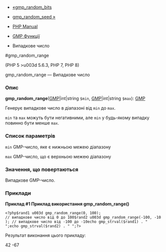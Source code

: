 - [«gmp_random_bits](function.gmp-random-bits.md)
- [gmp_random_seed »](function.gmp-random-seed.md)

- [PHP Manual](index.md)
- [GMP Функції](ref.gmp.md)
- Випадкове число

#gmp_random_range

(PHP 5 \>u003d 5.6.3, PHP 7, PHP 8)

gmp_random_range — Випадкове число

### Опис

**gmp_random_range**([GMP](class.gmp.md)\|int\|string `$min`,
[GMP](class.gmp.md)\|int\|string `$max`): [GMP](class.gmp.md)

Генерує випадкове число в діапазоні від `min` до `max`.

`min` та `max` можуть бути негативними, але `min` у будь-якому випадку повинно
бути менше `max`.

### Список параметрів

`min`
GMP-число, яке є нижньою межею діапазону

`max`
GMP-число, що є верхньою межею діапазону

### Значення, що повертаються

Випадкове GMP-число.

### Приклади

**Приклад #1 Приклад використання **gmp_random_range()****

`<?php$rand1 u003d gmp_random_range(0, 100); // випадкове число від 0 до 100$rand2 u003d gmp_random_range(-100, -10); // випадкове число від -100 до -10echo gmp_strval($rand1) . "
";echo gmp_strval($rand2) . "
";?> `

Результат виконання цього прикладу:

42
-67
